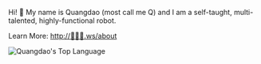 Hi! 👋 My name is Quangdao (most call me Q) and I am a self-taught, multi-talented, highly-functional robot.

Learn More: <http://🌟🤖🌟.ws/about>


<img align="left" src="https://github-readme-stats.vercel.app/api/top-langs/?username=quangdaon&layout=compact&hide=html&theme=onedark" alt="Quangdao's Top Language" />

